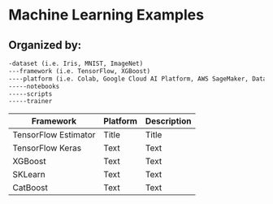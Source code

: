 # Machine Learning Examples
## Organized by:
```markdown
-dataset (i.e. Iris, MNIST, ImageNet)
---framework (i.e. TensorFlow, XGBoost)
----platform (i.e. Colab, Google Cloud AI Platform, AWS SageMaker, Databricks etc.)
-----notebooks
-----scripts
-----trainer

```

| Framework   | Platform  |Description |
| ----------- | ----------- |----------- |
| TensorFlow Estimator | Title       |Title       |
| TensorFlow Keras   | Text        |Text        |
| XGBoost   | Text        |Text        |
| SKLearn   | Text        |Text        |
| CatBoost   | Text        |Text        |
